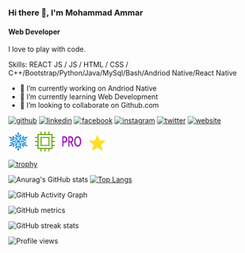 ### Hi there 👋, I'm Mohammad Ammar
#### **Web Developer**
I love to play with code.

Skills:  REACT JS / JS / HTML / CSS / C++/Bootstrap/Python/Java/MySql/Bash/Andriod Native/React Native

- 🔭 I’m currently working on Andriod Native 
- 🌱 I’m currently learning Web Development 
- 👯 I’m looking to collaborate on Github.com 


[<img src='https://cdn.jsdelivr.net/npm/simple-icons@3.0.1/icons/github.svg' alt='github' height='40'>](https://github.com/Anonshell)  [<img src='https://cdn.jsdelivr.net/npm/simple-icons@3.0.1/icons/linkedin.svg' alt='linkedin' height='40'>](https://www.linkedin.com/in/100009010327778/)  [<img src='https://cdn.jsdelivr.net/npm/simple-icons@3.0.1/icons/facebook.svg' alt='facebook' height='40'>](https://www.facebook.com/100009010327778)  [<img src='https://cdn.jsdelivr.net/npm/simple-icons@3.0.1/icons/instagram.svg' alt='instagram' height='40'>](https://www.instagram.com/100009010327778/)  [<img src='https://cdn.jsdelivr.net/npm/simple-icons@3.0.1/icons/twitter.svg' alt='twitter' height='40'>](https://twitter.com/100009010327778)  [<img src='https://cdn.jsdelivr.net/npm/simple-icons@3.0.1/icons/icloud.svg' alt='website' height='40'>](https://anonshell.github.io/Portfolio/)  

<a href='https://archiveprogram.github.com/'><img src='https://raw.githubusercontent.com/acervenky/animated-github-badges/master/assets/acbadge.gif' width='40' height='40'></a> <a href='https://docs.github.com/en/developers'><img src='https://raw.githubusercontent.com/acervenky/animated-github-badges/master/assets/devbadge.gif' width='40' height='40'></a> <a href='https://github.com/pricing'><img src='https://raw.githubusercontent.com/acervenky/animated-github-badges/master/assets/pro.gif' width='40' height='40'></a> <a href='https://stars.github.com/'><img src='https://raw.githubusercontent.com/acervenky/animated-github-badges/master/assets/starbadge.gif' width='35' height='35'></a> 

[![trophy](https://github-profile-trophy.vercel.app/?username=Anonshell)](https://github.com/ryo-ma/github-profile-trophy)

<!-- [![Top Langs](https://github-readme-stats.vercel.app/api/top-langs/?username=Anonshell)](https://github.com/anuraghazra/github-readme-stats) -->
![Anurag's GitHub stats](https://github-readme-stats.vercel.app/api?username=Anonshell&show_icons=true&theme=radical)
[![Top Langs](https://github-readme-stats.vercel.app/api/top-langs/?username=Anonshell&layout=compact)](https://github.com/anuraghazra/github-readme-stats)

![GitHub Activity Graph](https://activity-graph.herokuapp.com/graph?username=Anonshell)  

![GitHub metrics](https://metrics.lecoq.io/Anonshell)  

![GitHub streak stats](https://github-readme-streak-stats.herokuapp.com/?user=Anonshell)  

![Profile views](https://gpvc.arturio.dev/Anonshell)  
